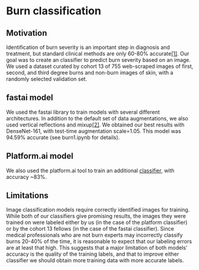 # Burn classification

## Motivation

Identification of burn severity is an important step in diagnosis and treatment, but standard clinical methods are
only 60-80% accurate[[1]](https://www.sciencedirect.com/science/article/abs/pii/S0305417900001182?via%3Dihub).  Our goal was to create an classifier to predict burn severity based on an image.
We used a dataset curated by cohort 13 of 755 web-scraped images of first, second, and third degree burns and non-burn images of skin, with a randomly selected validation set.

## fastai model

We used the fastai library to train models with several different architectures.  In addition to the default set of data augmentations, we also used vertical reflections and mixup[[2]](https://arxiv.org/abs/1710.09412).  We obtained our best results with DenseNet-161, with test-time augmentation scale=1.05. This model was 94.59% accurate (see burn1.ipynb for details).

## Platform.ai model

We also used the platform.ai tool to train an additional [classifier](https://platform.ai/app/imageTraining/projects/ahJzfnBsYXRmb3JtLWFpLXByb2RyUwsSBFVzZXIiHEZUSXdNOThIazVlT2Q0ajJnWFpQRGV5WG42dTEMCxIHUHJvamVjdCIgMzIxZDVhNzA3OGExNDNiOWFkYmY1NmJiYTI2NDc5NWIM), with accuracy ~83%.

## Limitations

Image classification models require correctly identified images for training.  While both of our classifiers give promising results, the images they were trained on were labeled either by us (in the case of the platform classifier) or by the cohort 13 fellows (in the case of the fastai classifier).  Since medical professionals who are not burn experts may incorrectly classify burns 20-40% of the time, it is reasonable to expect that our labeling errors are at least that high.  This suggests that a major limitation of both models' accuracy is the quality of the training labels, and that to improve either classifier we should obtain more training data with more accurate labels.
